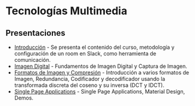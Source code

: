 # Tecnologías Multimedia

## Presentaciones
* [Introducción](https://docs.google.com/presentation/d/1wOiA1N3HgRELqbueYG8Nod7sEVQ15Atkx3Aw3P4BdlY/pub?start=false&loop=false&delayms=5000) - Se presenta el contenido del curso, metodología y configuración de un room en Slack, como herramienta de comunicación.
* [Imagen Digital](https://docs.google.com/presentation/d/1VXhMUpZ-sUVIi4EahOPt6GQVsUrAFUwkQ5BFqEsL1bA/pub?start=false&loop=false&delayms=5000) - Fundamentos de Imagen Digital y Captura de Imagen.
* [Formatos de Imagen y Compresión](https://docs.google.com/presentation/d/1D2fASq7F5l8e9b4aHzo35oId4EXk9JUFQh6kJ8vcHTI/pub?start=false&loop=false&delayms=5000) - Introducción a varios formatos de Imagen, Redundancia, Codificador y decodificador usando la transformada discreta del coseno y su inversa (DCT y IDCT).
* [Single Page Applications](https://docs.google.com/presentation/d/1IbHdHKf15lfRSB-Pr5pIGXbmrS-TsCk6SKhGzL7nrlg/pub?start=false&loop=false&delayms=5000) - Single Page Applications, Material Design, Demos.
